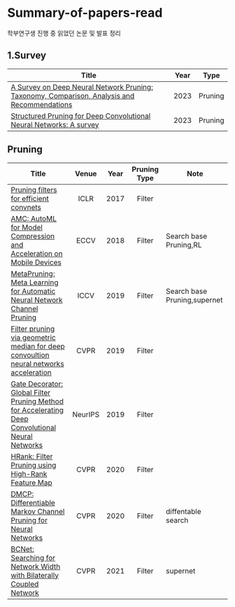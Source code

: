 # Summary-of-papers-read
학부연구생 진행 중 읽었던 논문 및 발표 정리 

## 1.Survey
|Title|Year|Type|
|------|:---:|:---:|
|[A Survey on Deep Neural Network Pruning: Taxonomy, Comparison, Analysis and Recommendations](https://arxiv.org/abs/2308.06767)|2023|Pruning|
|[Structured Pruning for Deep Convolutional Neural Networks: A survey](https://arxiv.org/abs/2303.00566)|2023|Pruning|

## Pruning

|Title|Venue|Year|Pruning Type|Note|
|------|:---:|:---:|:------:|----|
|[Pruning filters for efficient convnets](https://arxiv.org/abs/1608.08710)|ICLR|2017|Filter|
|[AMC: AutoML for Model Compression and Acceleration on Mobile Devices](https://arxiv.org/abs/1802.03494)|ECCV|2018|Filter|Search base Pruning,RL|
|[MetaPruning: Meta Learning for Automatic Neural Network Channel Pruning](https://arxiv.org/abs/1903.10258)|ICCV|2019|Filter|Search base Pruning,supernet|
|[Filter pruning via geometric median for deep convoultion neural networks acceleration](https://arxiv.org/abs/1811.00250)|CVPR|2019|Filter|
|[Gate Decorator: Global Filter Pruning Method for Accelerating Deep Convolutional Neural Networks](https://arxiv.org/abs/1909.08174)|NeurIPS|2019|Filter|
|[HRank: Filter Pruning using High-Rank Feature Map](https://arxiv.org/abs/2002.10179)|CVPR|2020|Filter|
|[DMCP: Differentiable Markov Channel Pruning for Neural Networks](https://arxiv.org/abs/2005.03354)|CVPR|2020|Filter|diffentable search|
|[BCNet: Searching for Network Width with Bilaterally Coupled Network](https://arxiv.org/abs/2105.10533)|CVPR|2021|Filter|supernet|




